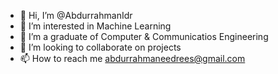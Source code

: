 - 👋 Hi, I’m @AbdurrahmanIdr
- 👀 I’m interested in Machine Learning
- 🌱 I’m a graduate of Computer & Communicatios Engineering
- 💞️ I’m looking to collaborate on projects 
- 📫 How to reach me abdurrahmaneedrees@gmail.com

<!---
AbdurrahmanIdr/AbdurrahmanIdr is a ✨ particular ✨ repository because its `README.md` (this file) appears on your GitHub profile.
You can click the Preview link to take a look at your changes.
--->
